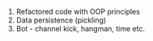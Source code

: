 1. Refactored code with OOP principles
2. Data persistence (pickling)
3. Bot - channel kick, hangman, time etc.
